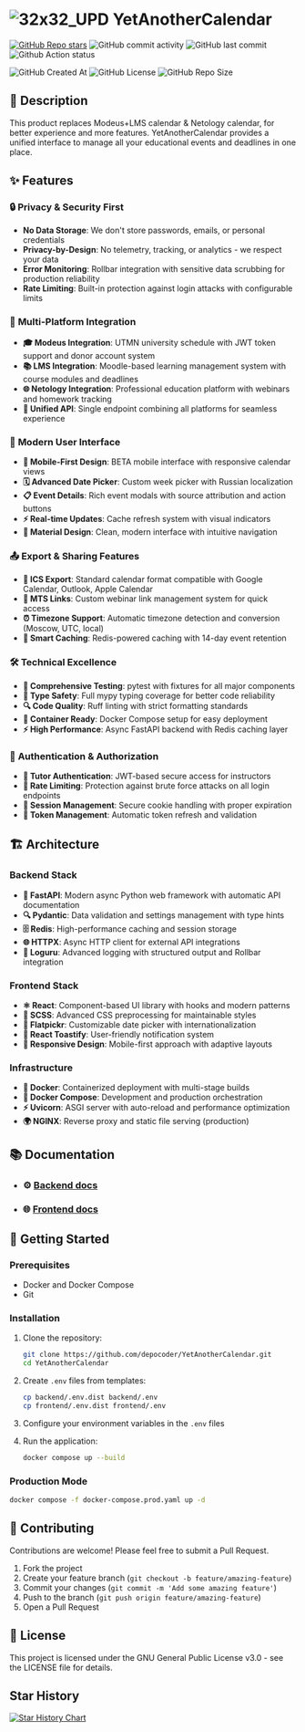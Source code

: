 # ![32x32_UPD](https://github.com/user-attachments/assets/1fbb28a8-01bf-46bc-acc7-8527a1fd60aa) YetAnotherCalendar

[![GitHub Repo stars](https://img.shields.io/github/stars/depocoder/YetAnotherCalendar)](https://github.com/depocoder/YetAnotherCalendar/stargazers)
![GitHub commit activity](https://img.shields.io/github/commit-activity/m/depocoder/YetAnotherCalendar)
![GitHub last commit](https://img.shields.io/github/last-commit/depocoder/YetAnotherCalendar)
![Github Action status](https://github.com/depocoder/YetAnotherCalendar/actions/workflows/lint-and-test.yaml/badge.svg)

![GitHub Created At](https://img.shields.io/github/created-at/depocoder/YetAnotherCalendar)
![GitHub License](https://img.shields.io/github/license/depocoder/YetAnotherCalendar)
![GitHub Repo Size](https://img.shields.io/github/repo-size/depocoder/YetAnotherCalendar)

## 📝 Description

This product replaces Modeus+LMS calendar & Netology calendar, for better experience and more features.
YetAnotherCalendar provides a unified interface to manage all your educational events and deadlines in one place.

## ✨ Features

### 🔒 **Privacy & Security First**
- **No Data Storage**: We don't store passwords, emails, or personal credentials
- **Privacy-by-Design**: No telemetry, tracking, or analytics - we respect your data
- **Error Monitoring**: Rollbar integration with sensitive data scrubbing for production reliability
- **Rate Limiting**: Built-in protection against login attacks with configurable limits

### 🔄 **Multi-Platform Integration**
- **🎓 Modeus Integration**: UTMN university schedule with JWT token support and donor account system
- **📚 LMS Integration**: Moodle-based learning management system with course modules and deadlines
- **🌐 Netology Integration**: Professional education platform with webinars and homework tracking
- **🔗 Unified API**: Single endpoint combining all platforms for seamless experience

### 📱 **Modern User Interface**
- **📱 Mobile-First Design**: BETA mobile interface with responsive calendar views
- **🗓️ Advanced Date Picker**: Custom week picker with Russian localization
- **📋 Event Details**: Rich event modals with source attribution and action buttons  
- **⚡ Real-time Updates**: Cache refresh system with visual indicators
- **🎨 Material Design**: Clean, modern interface with intuitive navigation

### 📤 **Export & Sharing Features**
- **📅 ICS Export**: Standard calendar format compatible with Google Calendar, Outlook, Apple Calendar
- **🔗 MTS Links**: Custom webinar link management system for quick access
- **⏰ Timezone Support**: Automatic timezone detection and conversion (Moscow, UTC, local)
- **💾 Smart Caching**: Redis-powered caching with 14-day event retention

### 🛠️ **Technical Excellence**
- **🧪 Comprehensive Testing**: pytest with fixtures for all major components
- **📝 Type Safety**: Full mypy typing coverage for better code reliability  
- **🔍 Code Quality**: Ruff linting with strict formatting standards
- **🐳 Container Ready**: Docker Compose setup for easy deployment
- **⚡ High Performance**: Async FastAPI backend with Redis caching layer

### 👥 **Authentication & Authorization**
- **🔐 Tutor Authentication**: JWT-based secure access for instructors
- **🚫 Rate Limiting**: Protection against brute force attacks on all login endpoints
- **🍪 Session Management**: Secure cookie handling with proper expiration
- **🔑 Token Management**: Automatic token refresh and validation

## 🏗️ **Architecture**

### Backend Stack
- **🚀 FastAPI**: Modern async Python web framework with automatic API documentation  
- **🔍 Pydantic**: Data validation and settings management with type hints
- **🗄️ Redis**: High-performance caching and session storage
- **🌐 HTTPX**: Async HTTP client for external API integrations
- **🔧 Loguru**: Advanced logging with structured output and Rollbar integration

### Frontend Stack  
- **⚛️ React**: Component-based UI library with hooks and modern patterns
- **🎨 SCSS**: Advanced CSS preprocessing for maintainable styles
- **📅 Flatpickr**: Customizable date picker with internationalization
- **🍞 React Toastify**: User-friendly notification system
- **📱 Responsive Design**: Mobile-first approach with adaptive layouts

### Infrastructure
- **🐳 Docker**: Containerized deployment with multi-stage builds
- **🔄 Docker Compose**: Development and production orchestration  
- **⚡ Uvicorn**: ASGI server with auto-reload and performance optimization
- **🌍 NGINX**: Reverse proxy and static file serving (production)

## 📚 Documentation

- ### ⚙️ [Backend docs](https://github.com/depocoder/YetAnotherCalendar/tree/main/backend)
- ### 🌐 [Frontend docs](https://github.com/depocoder/YetAnotherCalendar/tree/main/frontend)

## 🚀 Getting Started

### Prerequisites

- Docker and Docker Compose
- Git

### Installation

1. Clone the repository:
   ```sh
   git clone https://github.com/depocoder/YetAnotherCalendar.git
   cd YetAnotherCalendar
   ```

2. Create `.env` files from templates:
   ```sh
   cp backend/.env.dist backend/.env
   cp frontend/.env.dist frontend/.env
   ```

3. Configure your environment variables in the `.env` files

4. Run the application:
    ```sh
    docker compose up --build
    ```

### Production Mode

```sh
docker compose -f docker-compose.prod.yaml up -d
```

## 🤝 Contributing

Contributions are welcome! Please feel free to submit a Pull Request.

1. Fork the project
2. Create your feature branch (`git checkout -b feature/amazing-feature`)
3. Commit your changes (`git commit -m 'Add some amazing feature'`)
4. Push to the branch (`git push origin feature/amazing-feature`)
5. Open a Pull Request

## 📄 License

This project is licensed under the GNU General Public License v3.0 - see the LICENSE file for details.


## Star History

[![Star History Chart](https://api.star-history.com/svg?repos=depocoder/YetAnotherCalendar&type=Date)](https://www.star-history.com/#depocoder/YetAnotherCalendar&Date)